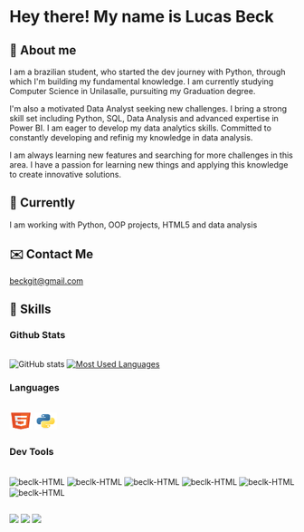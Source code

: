 # Hey there! My name is Lucas Beck ##

## 👋 About me 
I am a brazilian student, who started the dev journey with Python, through which I'm building my fundamental knowledge. I am currently studying Computer Science in Unilasalle, pursuiting my Graduation degree.

I'm also a motivated Data Analyst seeking new challenges. I bring a strong skill set including Python, SQL, Data Analysis and advanced expertise in Power BI. I am eager to develop my data analytics skills. Committed to constantly developing and refinig my knowledge in data analysis.

I am always learning new features and searching for more challenges in this area. I have a passion for learning new things and applying this knowledge to create innovative solutions.

## 🌱 Currently

I am working with Python, OOP projects, HTML5 and data analysis 

## ✉️ Contact Me
beckgit@gmail.com
## 🧠 Skills 

### Github Stats
  <br>
  <img src="https://github-readme-stats-git-masterrstaa-rickstaa.vercel.app/api?username=beclk&hide_title=true&show_icons=true&include_all_commits=true&count_private=true&line_height=25&hide=issues&theme=dark" alt="GitHub stats">

  <a href="https://github.com/beclk/github-readme-stats">
    <img src="https://github-readme-stats-git-masterrstaa-rickstaa.vercel.app/api/top-langs/?username=beclk&line_height=10&card_width=290&layout=compact&hide_title=false&count_private=true&langs_count=16&show_icons=true&theme=dark" alt="Most Used Languages">
  </a>
</div>

### Languages
<div style="display: inline_block"><br>
  <img align="center" alt="beclk-HTML" height="30" width="40" src="https://raw.githubusercontent.com/devicons/devicon/master/icons/html5/html5-original.svg">
  <img align="center" alt="beclk-Python" height="30" width="40" src="https://raw.githubusercontent.com/devicons/devicon/master/icons/python/python-original.svg">
</div>

##

### Dev Tools
<div style="display: inline_block"><br>
  <img align="center" alt="beclk-HTML" height="30" width="40" src="https://cdn.jsdelivr.net/gh/devicons/devicon@latest/icons/vscode/vscode-original.svg" /> 
  <img align="center" alt="beclk-HTML" height="30" width="40" src="https://cdn.jsdelivr.net/gh/devicons/devicon@latest/icons/figma/figma-original.svg" />
  <img align="center" alt="beclk-HTML" height="30" width="40" src="https://cdn.jsdelivr.net/gh/devicons/devicon@latest/icons/git/git-plain-wordmark.svg" />
  <img align="center" alt="beclk-HTML" height="30" width="40" src="https://cdn.jsdelivr.net/gh/devicons/devicon@latest/icons/github/github-original.svg" />
  <img align="center" alt="beclk-HTML" height="30" width="40" src="https://cdn.jsdelivr.net/gh/devicons/devicon@latest/icons/trello/trello-original.svg" />
  <img align="center" alt="beclk-HTML" height="30" width="40" src="https://cdn.jsdelivr.net/gh/devicons/devicon@latest/icons/azuresqldatabase/azuresqldatabase-original.svg" />
            
</div>
          
##

<div> 
  <a href="https://www.instagram.com/l__beck/" target="_blank"><img src="https://img.shields.io/badge/-Instagram-%23E4405F?style=for-the-badge&logo=instagram&logoColor=white" target="_blank"></a>
  <a href = "mailto:beckgit@gmail.com"><img src="https://img.shields.io/badge/-Gmail-%23333?style=for-the-badge&logo=gmail&logoColor=white" target="_blank"></a>
  <a href="https://www.linkedin.com/in/lucas-beck-5772632ba/" target="_blank"><img src="https://img.shields.io/badge/-LinkedIn-%230077B5?style=for-the-badge&logo=linkedin&logoColor=white" target="_blank"></a> 
  
</div>

